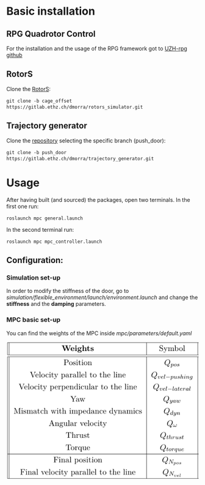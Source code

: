 # Basic installation

## RPG Quadrotor Control

For the installation and the usage of the RPG framework got to [UZH-rpg github](https://github.com/uzh-rpg/rpg_quadrotor_control)

## RotorS
Clone the [RotorS](https://gitlab.ethz.ch/dmorra/rotors_simulator/-/tree/cage_offset):
```
git clone -b cage_offset https://gitlab.ethz.ch/dmorra/rotors_simulator.git
```

## Trajectory generator

Clone the [repository](https://gitlab.ethz.ch/dmorra/trajectory_generator.git) selecting the specific branch (push_door):
```
git clone -b push_door https://gitlab.ethz.ch/dmorra/trajectory_generator.git
```

# Usage
After having built (and sourced) the packages, open two terminals. In the first one run:
```
roslaunch mpc general.launch
``` 
In the second terminal run:
```
roslaunch mpc mpc_controller.launch
``` 

## Configuration:
### Simulation set-up
In order to modify the stiffness of the door, go to 
*simulation/flexible_environment/launch/environment.launch* 
and change the **stiffness** and the **damping** parameters.

### MPC basic set-up
You can find the weights of the MPC inside 
*mpc/parameters/default.yaml* 

![Alt text](mpc/documentation/images/MPC_weights.png "MPC weights")
